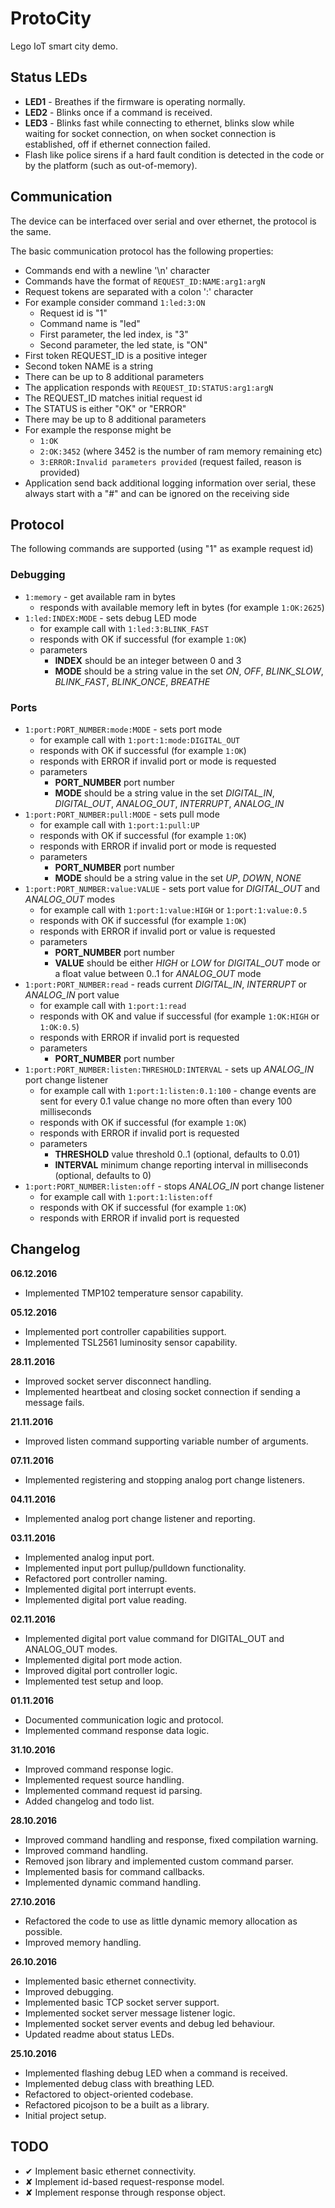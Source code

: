 # ProtoCity
Lego IoT smart city demo.

## Status LEDs
- **LED1** - Breathes if the firmware is operating normally.
- **LED2** - Blinks once if a command is received.
- **LED3** - Blinks fast while connecting to ethernet, blinks slow while waiting for socket connection, on when socket connection is established, off if ethernet connection failed.
- Flash like police sirens if a hard fault condition is detected in the code or by the platform (such as out-of-memory).

## Communication
The device can be interfaced over serial and over ethernet, the protocol is the same.

The basic communication protocol has the following properties:
- Commands end with a newline '\n' character
- Commands have the format of `REQUEST_ID:NAME:arg1:argN`
- Request tokens are separated with a colon ':' character
- For example consider command `1:led:3:ON`
  - Request id is "1"
  - Command name is "led"
  - First parameter, the led index, is "3"
  - Second parameter, the led state, is "ON"
- First token REQUEST_ID is a positive integer
- Second token NAME is a string
- There can be up to 8 additional parameters
- The application responds with `REQUEST_ID:STATUS:arg1:argN`
- The REQUEST_ID matches initial request id
- The STATUS is either "OK" or "ERROR"
- There may be up to 8 additional parameters
- For example the response might be
  - `1:OK`
  - `2:OK:3452` (where 3452 is the number of ram memory remaining etc)
  - `3:ERROR:Invalid parameters provided` (request failed, reason is provided)
- Application send back additional logging information over serial, these always start with a "#" and can be ignored on the receiving side

## Protocol
The following commands are supported (using "1" as example request id)

### Debugging
- `1:memory` - get available ram in bytes
  - responds with available memory left in bytes (for example `1:OK:2625`)
- `1:led:INDEX:MODE` - sets debug LED mode
  - for example call with `1:led:3:BLINK_FAST`
  - responds with OK if successful (for example `1:OK`)
  - parameters
    - **INDEX** should be an integer between 0 and 3
    - **MODE** should be a string value in the set *ON*, *OFF*, *BLINK_SLOW*, *BLINK_FAST*, *BLINK_ONCE*, *BREATHE*

### Ports
- `1:port:PORT_NUMBER:mode:MODE` - sets port mode
  - for example call with `1:port:1:mode:DIGITAL_OUT`
  - responds with OK if successful (for example `1:OK`)
  - responds with ERROR if invalid port or mode is requested
  - parameters
    - **PORT_NUMBER** port number
    - **MODE** should be a string value in the set *DIGITAL_IN*, *DIGITAL_OUT*, *ANALOG_OUT*, *INTERRUPT*, *ANALOG_IN*
- `1:port:PORT_NUMBER:pull:MODE` - sets pull mode
  - for example call with `1:port:1:pull:UP`
  - responds with OK if successful (for example `1:OK`)
  - responds with ERROR if invalid port or mode is requested
  - parameters
    - **PORT_NUMBER** port number
    - **MODE** should be a string value in the set *UP*, *DOWN*, *NONE*
- `1:port:PORT_NUMBER:value:VALUE` - sets port value for *DIGITAL_OUT* and *ANALOG_OUT* modes
  - for example call with `1:port:1:value:HIGH` or `1:port:1:value:0.5`
  - responds with OK if successful (for example `1:OK`)
  - responds with ERROR if invalid port or value is requested
  - parameters
    - **PORT_NUMBER** port number
    - **VALUE** should be either *HIGH* or *LOW* for *DIGITAL_OUT* mode or a float value between 0..1 for *ANALOG_OUT* mode
- `1:port:PORT_NUMBER:read` - reads current *DIGITAL_IN*, *INTERRUPT* or *ANALOG_IN* port value
  - for example call with `1:port:1:read`
  - responds with OK and value if successful (for example `1:OK:HIGH` or `1:OK:0.5`)
  - responds with ERROR if invalid port is requested
  - parameters
    - **PORT_NUMBER** port number
- `1:port:PORT_NUMBER:listen:THRESHOLD:INTERVAL` - sets up *ANALOG_IN* port change listener
  - for example call with `1:port:1:listen:0.1:100` - change events are sent for every 0.1 value change no more often than every 100 milliseconds
  - responds with OK if successful (for example `1:OK`)
  - responds with ERROR if invalid port is requested
  - parameters
    - **THRESHOLD** value threshold 0..1 (optional, defaults to 0.01)
    - **INTERVAL** minimum change reporting interval in milliseconds (optional, defaults to 0)
- `1:port:PORT_NUMBER:listen:off` - stops *ANALOG_IN* port change listener
  - for example call with `1:port:1:listen:off`
  - responds with OK if successful (for example `1:OK`)
  - responds with ERROR if invalid port is requested

## Changelog
**06.12.2016**
- Implemented TMP102 temperature sensor capability.

**05.12.2016**
- Implemented port controller capabilities support.
- Implemented TSL2561 luminosity sensor capability.

**28.11.2016**
- Improved socket server disconnect handling.
- Implemented heartbeat and closing socket connection if sending a message fails.

**21.11.2016**
- Improved listen command supporting variable number of arguments.

**07.11.2016**
- Implemented registering and stopping analog port change listeners.

**04.11.2016**
- Implemented analog port change listener and reporting.

**03.11.2016**
- Implemented analog input port.
- Implemented input port pullup/pulldown functionality.
- Refactored port controller naming.
- Implemented digital port interrupt events.
- Implemented digital port value reading.

**02.11.2016**
- Implemented digital port value command for DIGITAL_OUT and ANALOG_OUT modes.
- Implemented digital port mode action.
- Improved digital port controller logic.
- Implemented test setup and loop.

**01.11.2016**
- Documented communication logic and protocol.
- Implemented command response data logic.

**31.10.2016**
- Improved command response logic.
- Implemented request source handling.
- Implemented command request id parsing.
- Added changelog and todo list.

**28.10.2016**
- Improved command handling and response, fixed compilation warning.
- Improved command handling.
- Removed json library and implemented custom command parser.
- Implemented basis for command callbacks.
- Implemented dynamic command handling.

**27.10.2016**
- Refactored the code to use as little dynamic memory allocation as possible.
- Improved memory handling.

**26.10.2016**
- Implemented basic ethernet connectivity.
- Improved debugging.
- Implemented basic TCP socket server support.
- Implemented socket server message listener logic.
- Implemented socket server events and debug led behaviour.
- Updated readme about status LEDs.

**25.10.2016**
- Implemented flashing debug LED when a command is received.
- Implemented debug class with breathing LED.
- Refactored to object-oriented codebase.
- Refactored picojson to be a built as a library.
- Initial project setup.

## TODO
- ✔ Implement basic ethernet connectivity.
- ✘ Implement id-based request-response model.
- ✘ Implement response through response object.
